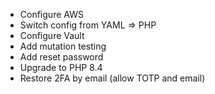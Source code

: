 * Configure AWS
* Switch config from YAML => PHP
* Configure Vault
* Add mutation testing
* Add reset password
* Upgrade to PHP 8.4
* Restore 2FA by email (allow TOTP and email)
